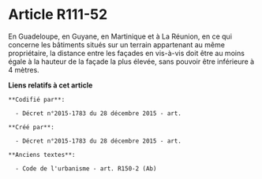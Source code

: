 # Article R111-52

En Guadeloupe, en Guyane, en Martinique et à La Réunion, en ce qui concerne les bâtiments situés sur un terrain appartenant
au même propriétaire, la distance entre les façades en vis-à-vis doit être au moins égale à la hauteur de la façade la plus
élevée, sans pouvoir être inférieure à 4 mètres.

**Liens relatifs à cet article**

	**Codifié par**:

	  - Décret n°2015-1783 du 28 décembre 2015 - art.

	**Créé par**:

	  - Décret n°2015-1783 du 28 décembre 2015 - art.

	**Anciens textes**:

	  - Code de l'urbanisme - art. R150-2 (Ab)
